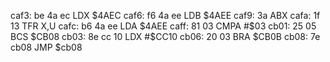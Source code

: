 caf3: be 4a ec  LDX    $4AEC
caf6: f6 4a ee  LDB    $4AEE
caf9: 3a        ABX
cafa: 1f 13     TFR    X,U
cafc: b6 4a ee  LDA    $4AEE
caff: 81 03     CMPA   #$03
cb01: 25 05     BCS    $CB08
cb03: 8e cc 10  LDX    #$CC10
cb06: 20 03     BRA    $CB0B
cb08: 7e cb08     JMP    $cb08
